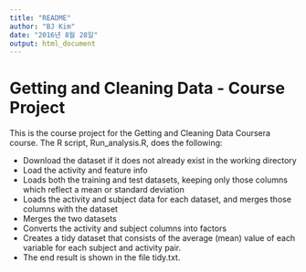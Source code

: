 ```yaml
---
title: "README"
author: "BJ Kim"
date: "2016년 8월 28일"
output: html_document
---
```


# Getting and Cleaning Data - Course Project

This is the course project for the Getting and Cleaning Data Coursera course. The R script, Run_analysis.R, does the following:

* Download the dataset if it does not already exist in the working directory
* Load the activity and feature info
* Loads both the training and test datasets, keeping only those columns which reflect a mean or standard deviation
* Loads the activity and subject data for each dataset, and merges those columns with the dataset
* Merges the two datasets
* Converts the activity and subject columns into factors
* Creates a tidy dataset that consists of the average (mean) value of each variable for each subject and activity pair.
* The end result is shown in the file tidy.txt.

